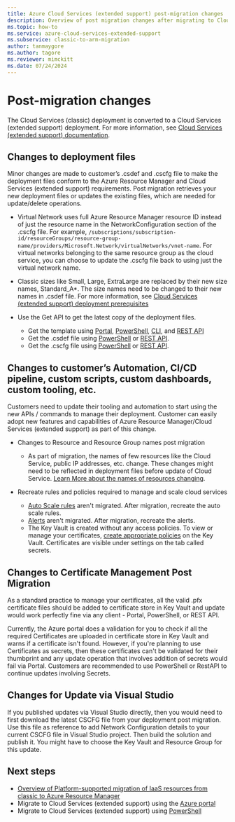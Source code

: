 ```yaml
---
title: Azure Cloud Services (extended support) post-migration changes
description: Overview of post migration changes after migrating to Cloud Services (extended support)
ms.topic: how-to
ms.service: azure-cloud-services-extended-support
ms.subservice: classic-to-arm-migration
author: tanmaygore
ms.author: tagore
ms.reviewer: mimckitt
ms.date: 07/24/2024
---
```

 
# Post-migration changes

The Cloud Services (classic) deployment is converted to a Cloud Services (extended support) deployment. For more information, see [Cloud Services (extended support) documentation](deploy-prerequisite.md).  

## Changes to deployment files 

Minor changes are made to customer’s .csdef and .cscfg file to make the deployment files conform to the Azure Resource Manager and Cloud Services (extended support) requirements. Post migration retrieves your new deployment files or updates the existing files, which are needed for update/delete operations.  

- Virtual Network uses full Azure Resource Manager resource ID instead of just the resource name in the NetworkConfiguration section of the .cscfg file. For example, `/subscriptions/subscription-id/resourceGroups/resource-group-name/providers/Microsoft.Network/virtualNetworks/vnet-name`. For virtual networks belonging to the same resource group as the cloud service, you can choose to update the .cscfg file back to using just the virtual network name.  

- Classic sizes like Small, Large, ExtraLarge are replaced by their new size names, Standard_A*. The size names need to be changed to their new names in .csdef file. For more information, see [Cloud Services (extended support) deployment prerequisites](deploy-prerequisite.md#required-definition-file-updates)

- Use the Get API to get the latest copy of the deployment files. 
    - Get the template using [Portal](../azure-resource-manager/templates/export-template-portal.md), [PowerShell](../azure-resource-manager/management/manage-resource-groups-powershell.md#export-resource-groups-to-templates), [CLI](../azure-resource-manager/management/manage-resource-groups-cli.md#export-resource-groups-to-templates), and [REST API](/rest/api/resources/resourcegroups/exporttemplate) 
    - Get the .csdef file using [PowerShell](/powershell/module/az.cloudservice/?preserve-view=true&view=azps-5.4.0#cloudservice) or [REST API](/rest/api/compute/cloudservices/rest-get-package). 
    - Get the .cscfg file using [PowerShell](/powershell/module/az.cloudservice/?preserve-view=true&view=azps-5.4.0#cloudservice) or [REST API](/rest/api/compute/cloudservices/rest-get-package). 
    
 

## Changes to customer’s Automation, CI/CD pipeline, custom scripts, custom dashboards, custom tooling, etc.  

Customers need to update their tooling and automation to start using the new APIs / commands to manage their deployment. Customer can easily adopt new features and capabilities of Azure Resource Manager/Cloud Services (extended support) as part of this change. 

- Changes to Resource and Resource Group names post migration
    - As part of migration, the names of few resources like the Cloud Service, public IP addresses, etc. change. These changes might need to be reflected in deployment files before update of Cloud Service. [Learn More about the names of resources changing](in-place-migration-technical-details.md#translation-of-resources-and-naming-convention-post-migration).  

- Recreate rules and policies required to manage and scale cloud services 
    - [Auto Scale rules](configure-scaling.md) aren't migrated. After migration, recreate the auto scale rules.  
    - [Alerts](enable-alerts.md) aren't migrated. After migration, recreate the alerts.
    - The Key Vault is created without any access policies. To view or manage your certificates, [create appropriate policies](/azure/key-vault/general/assign-access-policy-portal) on the Key Vault. Certificates are visible under settings on the tab called secrets.


## Changes to Certificate Management Post Migration 

As a standard practice to manage your certificates, all the valid .pfx certificate files should be added to certificate store in Key Vault and update would work perfectly fine via any client - Portal, PowerShell, or REST API.

Currently, the Azure portal does a validation for you to check if all the required Certificates are uploaded in certificate store in Key Vault and warns if a certificate isn't found. However, if you're planning to use Certificates as secrets, then these certificates can't be validated for their thumbprint and any update operation that involves addition of secrets would fail via Portal. Customers are recommended to use PowerShell or RestAPI to continue updates involving Secrets.


## Changes for Update via Visual Studio
If you published updates via Visual Studio directly, then you would need to first download the latest CSCFG file from your deployment post migration. Use this file as reference to add Network Configuration details to your current CSCFG file in Visual Studio project. Then build the solution and publish it. You might have to choose the Key Vault and Resource Group for this update.


## Next steps
- [Overview of Platform-supported migration of IaaS resources from classic to Azure Resource Manager](../virtual-machines/migration-classic-resource-manager-overview.md)
- Migrate to Cloud Services (extended support) using the [Azure portal](in-place-migration-portal.md)
- Migrate to Cloud Services (extended support) using [PowerShell](in-place-migration-powershell.md)

